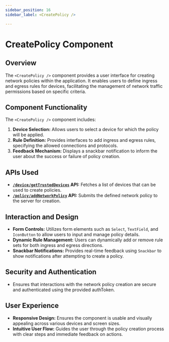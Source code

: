 ```yaml
---
sidebar_position: 16
sidebar_label: <CreatePolicy />

---
```


# CreatePolicy Component
## Overview
The `<CreatePolicy />` component provides a user interface for creating network policies within the application. It enables users to define ingress and egress rules for devices, facilitating the management of network traffic permissions based on specific criteria.

## Component Functionality
The `<CreatePolicy />` component includes:
1. **Device Selection:** Allows users to select a device for which the policy will be applied.
2. **Rule Definition:** Provides interfaces to add ingress and egress rules, specifying the allowed connections and protocols.
3. **Feedback Mechanism:** Displays a snackbar notification to inform the user about the success or failure of policy creation.

## APIs Used
- **[`/device/getTrustedDevices`](/docs/arculus-api/Device#get-gettrusteddevices) API:** Fetches a list of devices that can be used to create policies.
- **[`/policy/addNetworkPolicy`](/docs/arculus-api/Policy#post-addnetworkpolicy) API:** Submits the defined network policy to the server for creation.

## Interaction and Design
- **Form Controls:** Utilizes form elements such as `Select`, `TextField`, and `IconButton` to allow users to input and manage policy details.
- **Dynamic Rule Management:** Users can dynamically add or remove rule sets for both ingress and egress directions.
- **Snackbar Notifications:** Provides real-time feedback using `Snackbar` to show notifications after attempting to create a policy.

## Security and Authentication
- Ensures that interactions with the network policy creation are secure and authenticated using the provided authToken.

## User Experience
- **Responsive Design:** Ensures the component is usable and visually appealing across various devices and screen sizes.
- **Intuitive User Flow:** Guides the user through the policy creation process with clear steps and immediate feedback on actions.

